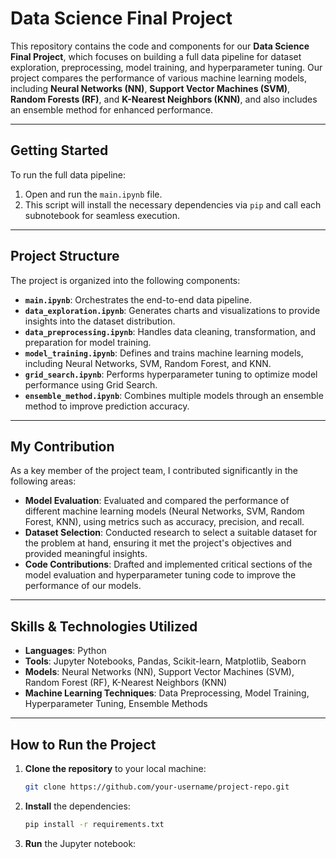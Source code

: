 # Data Science Final Project

This repository contains the code and components for our **Data Science Final Project**, which focuses on building a full data pipeline for dataset exploration, preprocessing, model training, and hyperparameter tuning. Our project compares the performance of various machine learning models, including **Neural Networks (NN)**, **Support Vector Machines (SVM)**, **Random Forests (RF)**, and **K-Nearest Neighbors (KNN)**, and also includes an ensemble method for enhanced performance.

---

## Getting Started

To run the full data pipeline:

1. Open and run the `main.ipynb` file.
2. This script will install the necessary dependencies via `pip` and call each subnotebook for seamless execution.

---

## Project Structure

The project is organized into the following components:

- **`main.ipynb`**: Orchestrates the end-to-end data pipeline.
- **`data_exploration.ipynb`**: Generates charts and visualizations to provide insights into the dataset distribution.
- **`data_preprocessing.ipynb`**: Handles data cleaning, transformation, and preparation for model training.
- **`model_training.ipynb`**: Defines and trains machine learning models, including Neural Networks, SVM, Random Forest, and KNN.
- **`grid_search.ipynb`**: Performs hyperparameter tuning to optimize model performance using Grid Search.
- **`ensemble_method.ipynb`**: Combines multiple models through an ensemble method to improve prediction accuracy.

---

## My Contribution

As a key member of the project team, I contributed significantly in the following areas:

- **Model Evaluation**: Evaluated and compared the performance of different machine learning models (Neural Networks, SVM, Random Forest, KNN), using metrics such as accuracy, precision, and recall.
- **Dataset Selection**: Conducted research to select a suitable dataset for the problem at hand, ensuring it met the project's objectives and provided meaningful insights.
- **Code Contributions**: Drafted and implemented critical sections of the model evaluation and hyperparameter tuning code to improve the performance of our models.

---

## Skills & Technologies Utilized

- **Languages**: Python
- **Tools**: Jupyter Notebooks, Pandas, Scikit-learn, Matplotlib, Seaborn
- **Models**: Neural Networks (NN), Support Vector Machines (SVM), Random Forest (RF), K-Nearest Neighbors (KNN)
- **Machine Learning Techniques**: Data Preprocessing, Model Training, Hyperparameter Tuning, Ensemble Methods

---

## How to Run the Project

1. **Clone the repository** to your local machine:
   ```bash
   git clone https://github.com/your-username/project-repo.git

2. **Install** the dependencies:
   ```bash
   pip install -r requirements.txt

3. **Run** the Jupyter notebook:

